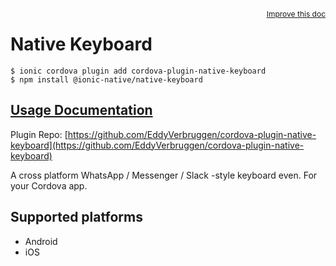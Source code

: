 <a style="float:right;font-size:12px;" href="http://github.com/ionic-team/ionic-native/edit/master/src/@ionic-native/plugins/native-keyboard/index.ts#L171">
  Improve this doc
</a>

# Native Keyboard

```
$ ionic cordova plugin add cordova-plugin-native-keyboard
$ npm install @ionic-native/native-keyboard
```

## [Usage Documentation](https://ionicframework.com/docs/native/native-keyboard/)

Plugin Repo: [https://github.com/EddyVerbruggen/cordova-plugin-native-keyboard](https://github.com/EddyVerbruggen/cordova-plugin-native-keyboard)

A cross platform WhatsApp / Messenger / Slack -style keyboard even. For your Cordova app.

## Supported platforms
- Android
- iOS



